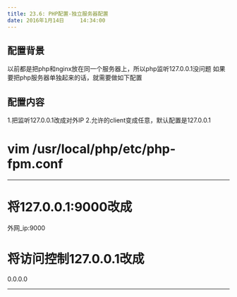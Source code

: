 ```yaml
---
title: 23.6: PHP配置-独立服务器配置
date: 2016年1月14日	 14:34:00
---
```

 
## 配置背景
以前都是把php和nginx放在同一个服务器上，所以php监听127.0.0.1没问题
如果要把php服务器单独起来的话，就需要做如下配置
 
## 配置内容
1.把监听127.0.0.1改成对外IP
2.允许的client变成任意，默认配置是127.0.0.1
# vim /usr/local/php/etc/php-fpm.conf
****************************************
# 将<value name="listen_address">127.0.0.1:9000</value>改成
<value name="listen_address">外网_ip:9000</value>
# 将访问控制<value name="allowed_clients">127.0.0.1</value>改成
<value name="allowed_clients">0.0.0.0</value>
****************************************
